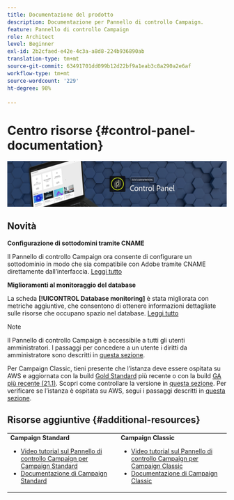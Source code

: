 ```yaml
---
title: Documentazione del prodotto
description: Documentazione per Pannello di controllo Campaign.
feature: Pannello di controllo Campaign
role: Architect
level: Beginner
exl-id: 2b2cfaed-e42e-4c3a-a8d8-224b936890ab
translation-type: tm+mt
source-git-commit: 63491701dd099b12d22bf9a1eab3c8a290a2e6af
workflow-type: tm+mt
source-wordcount: '229'
ht-degree: 98%

---
```


# Centro risorse {#control-panel-documentation}

![](assets/do-not-localize/banner.png)

## Novità


**Configurazione di sottodomini tramite CNAME**

Il Pannello di controllo Campaign ora consente di configurare un sottodominio in modo che sia compatibile con Adobe tramite CNAME direttamente dall’interfaccia. [Leggi tutto](subdomains-certificates/using/setting-up-new-subdomain.md)

**Miglioramenti al monitoraggio del database**

La scheda **[!UICONTROL Database monitoring]** è stata migliorata con metriche aggiuntive, che consentono di ottenere informazioni dettagliate sulle risorse che occupano spazio nel database. [Leggi tutto](performance-monitoring/using/database-monitoring.md)

>[!NOTE]
>
>Il Pannello di controllo Campaign è accessibile a tutti gli utenti amministratori. I passaggi per concedere a un utente i diritti da amministratore sono descritti in [questa sezione](https://experienceleague.adobe.com/docs/control-panel/using/discover-control-panel/managing-permissions.html?lang=it#discover-control-panel).
>
>Per Campaign Classic, tieni presente che l’istanza deve essere ospitata su AWS e aggiornata con la build [Gold Standard](https://experienceleague.adobe.com/docs/campaign-classic/using/release-notes/gs-release/gs-overview.html?lang=it) più recente o con la build [GA più recente (21.1)](https://experienceleague.adobe.com/docs/campaign-classic/using/release-notes/latest-release.html?lang=it#release-notes). Scopri come controllare la versione in [questa sezione](https://experienceleague.adobe.com/docs/campaign-classic/using/getting-started/starting-with-adobe-campaign/launching-adobe-campaign.html?lang=it#getting-your-campaign-version). Per verificare se l’istanza è ospitata su AWS, segui i passaggi descritti in [questa sezione](faq.md).

## Risorse aggiuntive {#additional-resources}

<table>
    <tr>
        <td><b>Campaign Standard</b><br/>
        <ul>
            <li><a href="https://experienceleague.adobe.com/docs/campaign-standard-learn/control-panel/control-panel-overview.html?lang=it">Video tutorial sul Pannello di controllo Campaign per Campaign Standard</a></li>
            <li><a href="https://docs.adobe.com/content/help/it-IT/campaign-standard/using/campaign-standard-home.html">Documentazione di Campaign Standard</a></li>
        </ul>
        </td>
        <td><b>Campaign Classic</b><br/>
        <ul>
            <li><a href="https://experienceleague.adobe.com/docs/campaign-classic-learn/control-panel/control-panel-overview.html?lang=it">Video tutorial sul Pannello di controllo Campaign per Campaign Classic</a></li>
            <li><a href="https://docs.adobe.com/content/help/it-IT/campaign-classic/using/campaign-classic-home.html">Documentazione di Campaign Classic</a></li>
        </ul>
        </td>
    </tr>
</table>
